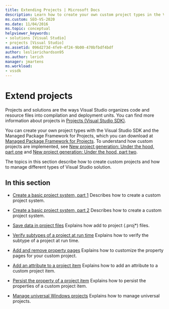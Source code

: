 ```yaml
---
title: Extending Projects | Microsoft Docs
description: Learn how to create your own custom project types in the Visual Studio SDK and how to manage different types of Visual Studio solutions.
ms.custom: SEO-VS-2020
ms.date: 11/04/2016
ms.topic: conceptual
helpviewer_keywords:
- solutions [Visual Studio]
- projects [Visual Studio]
ms.assetid: 096d273d-4fe9-4f24-9b00-470bfbdf4bdf
author: leslierichardson95
ms.author: lerich
manager: jmartens
ms.workload:
- vssdk
---
```

# Extend projects
Projects and solutions are the ways Visual Studio organizes code and resource files into compilation and deployment units. You can find more information about projects in [Projects (Visual Studio SDK)](../extensibility/extending-projects.md).

 You can create your own project types with the Visual Studio SDK and the Managed Package Framework for Projects, which you can download at [Managed Package Framework for Projects](https://github.com/tunnelvisionlabs/MPFProj10). To understand how custom projects are implemented, see [New project generation: Under the hood, part one](../extensibility/internals/new-project-generation-under-the-hood-part-one.md) and [New project generation: Under the hood, part two](../extensibility/internals/new-project-generation-under-the-hood-part-two.md).

 The topics in this section describe how to create custom projects and how to manage different types of Visual Studio solution.

## In this section
- [Create a basic project system, part 1](../extensibility/creating-a-basic-project-system-part-1.md)
 Describes how to create a custom project system.

- [Create a basic project system, part 2](../extensibility/creating-a-basic-project-system-part-2.md)
 Describes how to create a custom project system.

- [Save data in project files](../extensibility/saving-data-in-project-files.md)
 Explains how add to project (<em>.</em>proj*) files.

- [Verify subtypes of a project at run time](../extensibility/verifying-subtypes-of-a-project-at-run-time.md)
 Explains how to verify the subtype of a project at run time.

- [Add and remove property pages](../extensibility/adding-and-removing-property-pages.md)
 Explains how to customize the property pages for your custom project.

- [Add an attribute to a project item](../extensibility/adding-an-attribute-to-a-project-item.md)
 Explains how to add an attribute to a custom project item.

- [Persist the property of a project item](../extensibility/persisting-the-property-of-a-project-item.md)
 Explains how to persist the properties of a custom project item.

- [Manage universal Windows projects](../extensibility/managing-universal-windows-projects.md)
 Explains how to manage universal projects.
